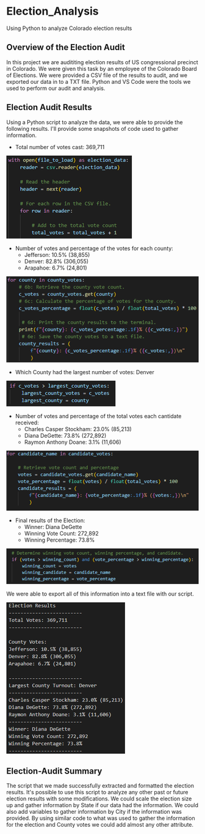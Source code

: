 # Election_Analysis
Using Python to analyze Colorado election results

## Overview of the Election Audit

In this project we are audititing election results of US congressional precinct in Colorado. We were given this task by an employee of the Colorado Board of Elections. We were provided a CSV file of the results to audit, and we exported our data in to a TXT file. Python and VS Code were the tools we used to perform our audit and analysis.

## Election Audit Results

Using a Python script to analyze the data, we were able to provide the following results. I'll provide some snapshots of code used to gather information.

- Total number of votes cast: 369,711

![Total Votes code](/Resources/Total_Votes.PNG)

- Number of votes and percentage of the votes for each county:
    - Jefferson: 10.5% (38,855)
    - Denver: 82.8% (306,055)
    - Arapahoe: 6.7% (24,801)

![County Votes](/Resources/County_Perc.PNG)

- Which County had the largest number of votes: Denver

![Largest County Code](/Resources/LG_County.PNG)

- Number of votes and percentage of the total votes each cantidate received:
    - Charles Casper Stockham: 23.0% (85,213)
    - Diana DeGette: 73.8% (272,892)
    - Raymon Anthony Doane: 3.1% (11,606)

![Candidate Votes](/Resources/Candidate_Votes.PNG)

- Final results of the Election:
    - Winner: Diana DeGette
    - Winning Vote Count: 272,892
    - Winning Percentage: 73.8%

![Election Winner](/Resources/Winner.PNG)

We were able to export all of this information into a text file with our script.

![Election Results](/Resources/Output.PNG)


## Election-Audit Summary

The script that we made successfully extracted and formatted the election results. It's possible to use this script to analyze any other past or future election results with some modifications. 
We could scale the election size up and gather information by State if our data had the information. We could also add variables to gather information by City if the information was provided. By using similar code to what was used to gather the information for the election and County votes we could add almost any other attribute.